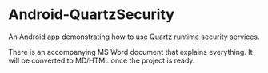 # Android-QuartzSecurity
An Android app demonstrating how to use Quartz runtime security services.

There is an accompanying MS Word document that explains everything. It will be converted to MD/HTML once the project is ready.

